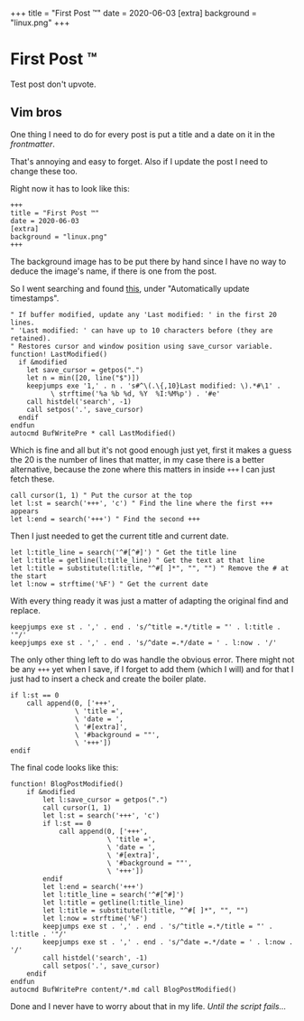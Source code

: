 +++
title = "First Post ™"
date = 2020-06-03
[extra]
background = "linux.png"
+++
# First Post ™

Test post don't upvote.

## Vim bros

One thing I need to do for every post is put a title and a date on it in the
_frontmatter_.

That's annoying and easy to forget. Also if I update the post I need to change
these too.

Right now it has to look like this:

```
+++
title = "First Post ™"
date = 2020-06-03
[extra]
background = "linux.png"
+++
```

The background image has to be put there by hand since I have no way to deduce
the image's name, if there is one from the post.

So I went searching and found [this][vimAutoDate], under "Automatically update
timestamps".

```vim
" If buffer modified, update any 'Last modified: ' in the first 20 lines.
" 'Last modified: ' can have up to 10 characters before (they are retained).
" Restores cursor and window position using save_cursor variable.
function! LastModified()
  if &modified
    let save_cursor = getpos(".")
    let n = min([20, line("$")])
    keepjumps exe '1,' . n . 's#^\(.\{,10}Last modified: \).*#\1' .
          \ strftime('%a %b %d, %Y  %I:%M%p') . '#e'
    call histdel('search', -1)
    call setpos('.', save_cursor)
  endif
endfun
autocmd BufWritePre * call LastModified()
```

Which is fine and all but it's not good enough just yet, first it makes a guess
the 20 is the number of lines that matter, in my case there is a better
alternative, because the zone where this matters in inside `+++` I can just
fetch these.

```vim
call cursor(1, 1) " Put the cursor at the top
let l:st = search('+++', 'c') " Find the line where the first +++ appears
let l:end = search('+++') " Find the second +++
```

Then I just needed to get the current title and current date.

```vim
let l:title_line = search('^#[^#]') " Get the title line
let l:title = getline(l:title_line) " Get the text at that line
let l:title = substitute(l:title, "^#[ ]*", "", "") " Remove the # at the start
let l:now = strftime('%F') " Get the current date
```

With every thing ready it was just a matter of adapting the original find and
replace.
```vim
keepjumps exe st . ',' . end . 's/^title =.*/title = "' . l:title . '"/'
keepjumps exe st . ',' . end . 's/^date =.*/date = ' . l:now . '/'
```

The only other thing left to do was handle the obvious error. There might not be
any `+++` yet when I save, if I forget to add them (which I will) and for that I
just had to insert a check and create the boiler plate.

```vim
if l:st == 0
    call append(0, ['+++',
                \ 'title =',
                \ 'date = ',
                \ '#[extra]',
                \ '#background = ""',
                \ '+++'])
endif
```

The final code looks like this:

```vim
function! BlogPostModified()
    if &modified
        let l:save_cursor = getpos(".")
        call cursor(1, 1)
        let l:st = search('+++', 'c')
        if l:st == 0
            call append(0, ['+++',
                        \ 'title =',
                        \ 'date = ',
                        \ '#[extra]',
                        \ '#background = ""',
                        \ '+++'])
        endif
        let l:end = search('+++')
        let l:title_line = search('^#[^#]')
        let l:title = getline(l:title_line)
        let l:title = substitute(l:title, "^#[ ]*", "", "")
        let l:now = strftime('%F')
        keepjumps exe st . ',' . end . 's/^title =.*/title = "' . l:title . '"/'
        keepjumps exe st . ',' . end . 's/^date =.*/date = ' . l:now . '/'
        call histdel('search', -1)
        call setpos('.', save_cursor)
    endif
endfun
autocmd BufWritePre content/*.md call BlogPostModified()
```

Done and I never have to worry about that in my life. _Until the script fails..._

[vimAutoDate]: https://vim.fandom.com/wiki/Insert_current_date_or_time
